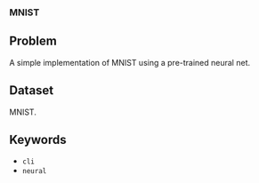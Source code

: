 ### MNIST

## Problem

A simple implementation of MNIST using a pre-trained neural net.

## Dataset

MNIST.

## Keywords

 - `cli`
 - `neural`

